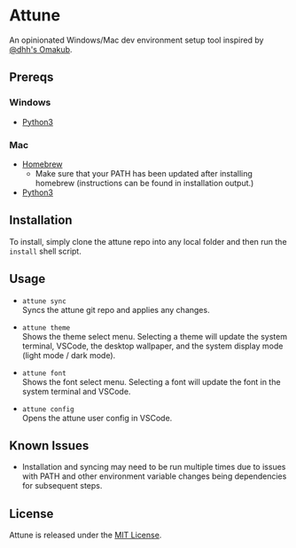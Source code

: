 # Attune
An opinionated Windows/Mac dev environment setup tool inspired by [@dhh's Omakub](https://github.com/basecamp/omakub).

## Prereqs
### Windows
* [Python3](https://www.python.org/downloads/)
### Mac
* [Homebrew](https://brew.sh/)
    * Make sure that your PATH has been updated after installing homebrew (instructions can be found in installation output.)
* [Python3](https://www.python.org/downloads/)

## Installation
To install, simply clone the attune repo into any local folder and then run the `install` shell script.

## Usage
* `attune sync`<br/>
Syncs the attune git repo and applies any changes.

* `attune theme`<br/>
Shows the theme select menu. Selecting a theme will update the system terminal, VSCode, the desktop wallpaper, and the system display mode (light mode / dark mode).

* `attune font`<br/>
Shows the font select menu. Selecting a font will update the font in the system terminal and VSCode.

* `attune config`<br/>
Opens the attune user config in VSCode.

## Known Issues
* Installation and syncing may need to be run multiple times due to issues with PATH and other environment variable changes being dependencies for subsequent steps.

## License
Attune is released under the [MIT License](https://opensource.org/licenses/MIT).
